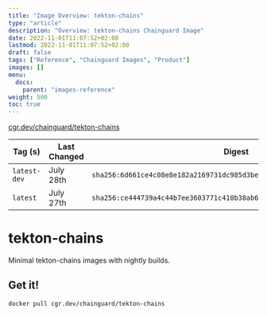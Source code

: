 ```yaml
---
title: "Image Overview: tekton-chains"
type: "article"
description: "Overview: tekton-chains Chainguard Image"
date: 2022-11-01T11:07:52+02:00
lastmod: 2022-11-01T11:07:52+02:00
draft: false
tags: ["Reference", "Chainguard Images", "Product"]
images: []
menu:
  docs:
    parent: "images-reference"
weight: 500
toc: true
---
```


[cgr.dev/chainguard/tekton-chains](https://github.com/chainguard-images/images/tree/main/images/tekton-chains)

| Tag (s)       | Last Changed | Digest                                                                    |
|---------------|--------------|---------------------------------------------------------------------------|
|  `latest-dev` | July 28th    | `sha256:6d661ce4c08e8e182a2169731dc985d3becb3ac42894ea18ca3045febe4be44f` |
|  `latest`     | July 27th    | `sha256:ce444739a4c44b7ee3603771c410b38ab697d4bb898361cf50f52376dac2c54c` |

# tekton-chains

Minimal tekton-chains images with nightly builds.

## Get it!

```shell
docker pull cgr.dev/chainguard/tekton-chains
```
